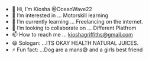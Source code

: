 - 👋 Hi, I’m Kiosha @OceanWave22
- 👀 I’m interested in ... Motorskill learning 
- 🌱 I’m currently learning ... Freelancing on the internet.
- 💞️ I’m looking to collaborate on ... Different Platfrom
- 📫 How to reach me ... kioshagriffiths@gmail.com
- 😄 Sologan: ...ITS OKAY HEALTH NATURAL JUICES.
- ⚡ Fun fact: ...Dog are a mans😅 and a girls best friend 

<!---
OceanWave22/OceanWave22 is a ✨ special ✨ repository because its `README.md` (this file) appears on your GitHub profile.
You can click the Preview link to take a look at your changes.
--->
